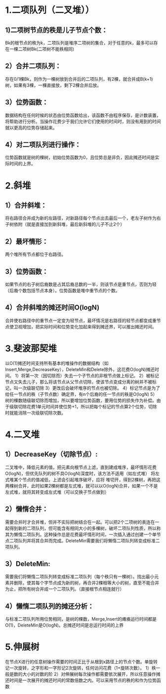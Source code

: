 # 1.二项队列（二叉堆））
## 1)二项树节点的秩是儿子节点个数：
Bk的根节点的秩为k，二项队列是堆序二项树的集合，对于任意的k，最多可以存在一棵二项树Bk(二项树不能秩相同)
## 2）合并二项队列：
存在0/1棵Bk，则作为一棵树放到合并后的二项队列，有2棵，就合并成B(k+1)树，如果有3棵，一棵直接放，剩下2棵合并后放。
## 3）位势函数：
数据结构在任何时候的状态由位势函数给出，该函数不由程序保存，是计数装置，将帮助进行分析。当操作花费少于我们允许它们使用的时间时，则没有用到的时间就以更高的位势存储起来。
## 4）对二项队列进行操作：
位势函数就是树的棵树，初始位势函数为0，且位势总是非负，因此摊还时间是实际时间的上界。

# 2.斜堆
## 1）合并斜堆：
将右路径合并成为新的左路径，对新路径每个节点出去最后一个，老左子树作为右子树依附（就是直接加到新斜堆，最后新斜堆的儿子不止2个）
## 2）最坏情形：
两个堆所有节点都位于右路径。
## 3）位势函数：
如果节点的右子树后裔数是占其后裔总数的一半，则该节点是重节点，否则为轻（后裔个数包括节点本身）。位势函数是堆中重节点的个数。
## 4）合并斜堆的摊还时间O(logN)
合并使右路径中的重节点一定变为轻节点，最坏情况是右路径的轻节点都变成重节点使卫视增加，把实际时间和位势变化加起来得到摊还界，可以推出摊还时间。

# 3.斐波那契堆
以O(1)摊还时间支持所有基本的堆操作的数据结构（如Insert,Merge,DecreaseKey），DeleteMin和Delete除外，这花费O(logN)摊还时间。
1）将第一次（因切除而）失去一个子节点的非根节点做上标记。
2）被标记节点又失去儿子，那么将该节点从父节点切除，使该节点变成分离的树并不被标记，叫一次级联切除
3）更改后会破坏堆序的节点也被切除。
4）标记节点是为了给任一节点的秩（子节点数）确定界，有n个后裔的任一节点的秩是O(logN)
5）树的棵数随级联切除而增加，所以要增加位势函数，要用位势的损失作为补偿。由于级联切除花费1单元时间并使位势+1，所以把每个标记的节点算2个位势，切除时就能消除一次级联切除次数。
# 4.二叉堆
## 1）DecreaseKey（切除节点）:
二叉堆中，降低元素的值，把元素向根节点上滤，直到建成堆序，最坏情形花费O(logN)，但优先队列的树不具O(logN)深度时，该方法不适用（如左式堆）
    将左式堆某个节点的值减低，上滤会引起堆序破坏，应将 堆切开，得到2棵树，再把这两棵树合并，此时如果2棵树都是左式堆，就可以以O(logN)合并，如果一个不是左式堆，就将其转变成左式堆（可以交换子节点做到）
## 2）懒惰合并：
需要合并时才合并堆，但并不实际把树结合在一起。可以把2个二项树的表连在一起得到新的二项队列，但可能含有相同大小的多棵树，破坏二项队列性质，所以称其为懒惰二项队列。这种操作总是花费最坏情形时间，一次插入通过创建一个单节点二项队列并将其合并而完成。DeleteMin需要我们将懒惰二项队列转变成标准二项队列。
## 3）DeleteMin:
需要我们将懒惰二项队列转变成标准二项队列（每个秩只有一棵树）。找出最小元素并删除，使其每个字节点成为新的树，再合并2棵相等大小的树，直至不能合并为止，把所有树合并成一个二项队列。（直接根节点相连就行）
## 4）懒惰二项队列的摊还分析：
与标准二项队列所用位势相同，是树的棵数，Merge,Insert的瘫痪运行时间都是O(1)，DeleteMin是O(logN)。总摊还时间是总运行时间的上界

# 5.伸展树
在节点X进行的任意树操作需要的时间正比于从根到x路径上的节点个数。单旋转记一次旋转，之字形和一字形记2次旋转，任何访问花费（1+旋转次数）。
1）秩一般是数的大小的对数的阶
2）对伸展树每次操作都需要依次展开，所以任意操作摊还时间是一次展开的摊还时间的常数倍数之内。可以采用节点的秩的和作为位势函数

